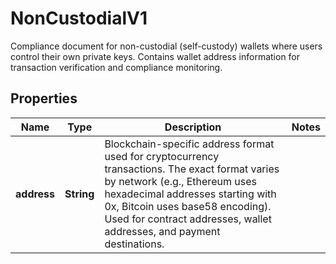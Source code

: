 

# NonCustodialV1

Compliance document for non-custodial (self-custody) wallets where users  control their own private keys. Contains wallet address information for  transaction verification and compliance monitoring.

## Properties

| Name | Type | Description | Notes |
|------------ | ------------- | ------------- | -------------|
|**address** | **String** | Blockchain-specific address format used for cryptocurrency transactions. The exact format varies by network (e.g., Ethereum uses hexadecimal addresses starting with 0x, Bitcoin uses base58 encoding). Used for contract addresses, wallet addresses, and payment destinations. |  |



